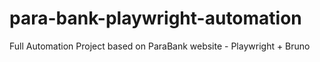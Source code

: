 # para-bank-playwright-automation
Full Automation Project based on ParaBank website - Playwright + Bruno
